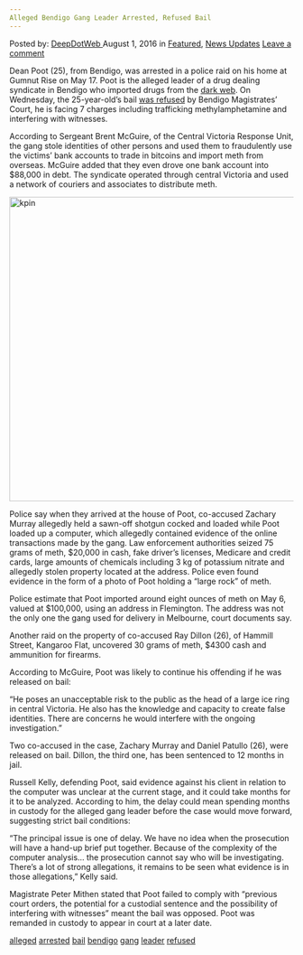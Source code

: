 ```yaml
---
Alleged Bendigo Gang Leader Arrested, Refused Bail
---
```

<article class="post-listing post-14970 post type-post status-publish format-standard has-post-thumbnail hentry  tag-alleged tag-bail tag-bendigo tag-gang tag-leader tag-refused">
    <div class="post-inner">
        <span>Posted by: <a href="https://www.deepdotweb.com/author/admin/" title="">DeepDotWeb </a></span>
    <span>August 1, 2016</span>
    <span>in <a href="https://www.deepdotweb.com/category/deepdot-news/" rel="category tag">Featured</a>, <a href="https://www.deepdotweb.com/category/news-updates/" rel="category tag">News Updates</a></span>
    <span><a href="https://www.deepdotweb.com/2016/08/01/alleged-bendigo-gang-leader-arrested-refused-bail/#respond">Leave a comment</a></span>
    </p>
    <div class="clear"></div>
    <div class="entry">
    <p>Dean Poot (25), from Bendigo, was arrested in a police raid on his home at Gumnut Rise on May 17. Poot is the alleged leader of a drug dealing syndicate in Bendigo who imported drugs from the <a href="https://www.deepdotweb.com/2013/10/28/updated-llist-of-hidden-marketplaces-tor-i2p/">dark web</a>. On Wednesday, the 25-year-old’s bail <a href="http://www.bendigoadvertiser.com.au/story/4057769/alleged-bendigo-drug-kingpin-refused-bail/">was refused</a> by Bendigo Magistrates’ Court, he is facing 7 charges including trafficking methylamphetamine and interfering with witnesses.</p>
    <p>According to Sergeant Brent McGuire, of the Central Victoria Response Unit, the gang stole identities of other persons and used them to fraudulently use the victims’ bank accounts to trade in bitcoins and import meth from overseas. McGuire added that they even drove one bank account into $88,000 in debt. The syndicate operated through central Victoria and used a network of couriers and associates to distribute meth.</p>
    <p><a href="/imgs/2016/07/kpin.png"><img class="aligncenter size-full wp-image-14974" src="/imgs/2016/07/kpin.png" alt="kpin" width="732" height="539" srcset="/imgs/2016/07/kpin.png 732w, /imgs/2016/07/kpin-300x221.png 300w" sizes="(max-width: 732px) 100vw, 732px" /></a></p>
    <p>Police say when they arrived at the house of Poot, co-accused Zachary Murray allegedly held a sawn-off shotgun cocked and loaded while Poot loaded up a computer, which allegedly contained evidence of the online transactions made by the gang. Law enforcement authorities seized 75 grams of meth, $20,000 in cash, fake driver’s licenses, Medicare and credit cards, large amounts of chemicals including 3 kg of potassium nitrate and allegedly stolen property located at the address. Police even found evidence in the form of a photo of Poot holding a “large rock” of meth.</p>
    <p>Police estimate that Poot imported around eight ounces of meth on May 6, valued at $100,000, using an address in Flemington. The address was not the only one the gang used for delivery in Melbourne, court documents say.</p>
    <p>Another raid on the property of co-accused Ray Dillon (26), of Hammill Street, Kangaroo Flat, uncovered 30 grams of meth, $4300 cash and ammunition for firearms.</p>
    <p>According to McGuire, Poot was likely to continue his offending if he was released on bail:</p>
    <p>“He poses an unacceptable risk to the public as the head of a large ice ring in central Victoria. He also has the knowledge and capacity to create false identities. There are concerns he would interfere with the ongoing investigation.”</p>
    <p>Two co-accused in the case, Zachary Murray and Daniel Patullo (26), were released on bail. Dillon, the third one, has been sentenced to 12 months in jail.</p>
    <p>Russell Kelly, defending Poot, said evidence against his client in relation to the computer was unclear at the current stage, and it could take months for it to be analyzed. According to him, the delay could mean spending months in custody for the alleged gang leader before the case would move forward, suggesting strict bail conditions:</p>
    <p>“The principal issue is one of delay. We have no idea when the prosecution will have a hand-up brief put together. Because of the complexity of the computer analysis… the prosecution cannot say who will be investigating. There’s a lot of strong allegations, it remains to be seen what evidence is in those allegations,” Kelly said.</p>
    <p>Magistrate Peter Mithen stated that Poot failed to comply with “previous court orders, the potential for a custodial sentence and the possibility of interfering with witnesses” meant the bail was opposed. Poot was remanded in custody to appear in court at a later date.</p>
    </div>
    <a href="https://www.deepdotweb.com/tag/alleged/" rel="tag">alleged</a> <a href="https://www.deepdotweb.com/tag/arrested/" rel="tag">arrested</a> <a href="https://www.deepdotweb.com/tag/bail/" rel="tag">bail</a> <a href="https://www.deepdotweb.com/tag/bendigo/" rel="tag">bendigo</a> <a href="https://www.deepdotweb.com/tag/gang/" rel="tag">gang</a> <a href="https://www.deepdotweb.com/tag/leader/" rel="tag">leader</a> <a href="https://www.deepdotweb.com/tag/refused/" rel="tag">refused</a></span> <span style="display:none" class="updated">2016-08-01</span>
    <div style="display:none" class="vcard author" itemprop="author" itemscope itemtype="http://schema.org/Person"><strong class="fn" itemprop="name">
    
